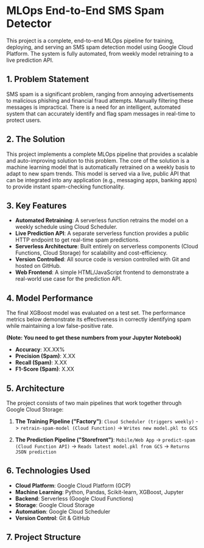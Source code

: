 # MLOps End-to-End SMS Spam Detector

This project is a complete, end-to-end MLOps pipeline for training, deploying, and serving an SMS spam detection model using Google Cloud Platform. The system is fully automated, from weekly model retraining to a live prediction API.

## 1. Problem Statement

SMS spam is a significant problem, ranging from annoying advertisements to malicious phishing and financial fraud attempts. Manually filtering these messages is impractical. There is a need for an intelligent, automated system that can accurately identify and flag spam messages in real-time to protect users.

## 2. The Solution

This project implements a complete MLOps pipeline that provides a scalable and auto-improving solution to this problem. The core of the solution is a machine learning model that is automatically retrained on a weekly basis to adapt to new spam trends. This model is served via a live, public API that can be integrated into any application (e.g., messaging apps, banking apps) to provide instant spam-checking functionality.

## 3. Key Features

- **Automated Retraining**: A serverless function retrains the model on a weekly schedule using Cloud Scheduler.
- **Live Prediction API**: A separate serverless function provides a public HTTP endpoint to get real-time spam predictions.
- **Serverless Architecture**: Built entirely on serverless components (Cloud Functions, Cloud Storage) for scalability and cost-efficiency.
- **Version Controlled**: All source code is version controlled with Git and hosted on GitHub.
- **Web Frontend**: A simple HTML/JavaScript frontend to demonstrate a real-world use case for the prediction API.

## 4. Model Performance

The final XGBoost model was evaluated on a test set. The performance metrics below demonstrate its effectiveness in correctly identifying spam while maintaining a low false-positive rate.

**(Note: You need to get these numbers from your Jupyter Notebook)**

- **Accuracy**: XX.XX%
- **Precision (Spam)**: X.XX
- **Recall (Spam)**: X.XX
- **F1-Score (Spam)**: X.XX

## 5. Architecture

The project consists of two main pipelines that work together through Google Cloud Storage:

1.  **The Training Pipeline ("Factory")**:
    `Cloud Scheduler (triggers weekly)` -> `retrain-spam-model (Cloud Function)` -> `Writes new model.pkl to GCS`

2.  **The Prediction Pipeline ("Storefront")**:
    `Mobile/Web App` -> `predict-spam (Cloud Function API)` -> `Reads latest model.pkl from GCS` -> `Returns JSON prediction`

## 6. Technologies Used

- **Cloud Platform**: Google Cloud Platform (GCP)
- **Machine Learning**: Python, Pandas, Scikit-learn, XGBoost, Jupyter
- **Backend**: Serverless (Google Cloud Functions)
- **Storage**: Google Cloud Storage
- **Automation**: Google Cloud Scheduler
- **Version Control**: Git & GitHub

## 7. Project Structure
